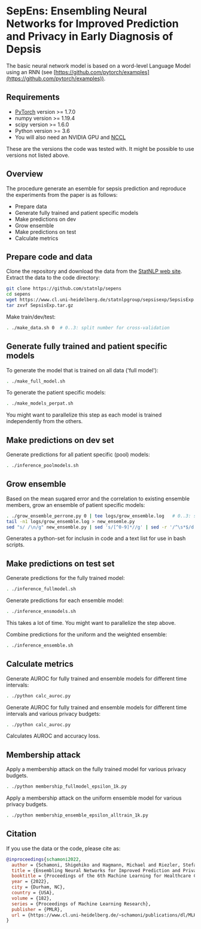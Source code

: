 # SepEns: Ensembling Neural Networks for Improved Prediction and Privacy in Early Diagnosis of Depsis

The basic neural network model is based on a word-level Language Model using an RNN (see [https://github.com/pytorch/examples](https://github.com/pytorch/examples)).

## Requirements

* [PyTorch](http://pytorch.org/) version >= 1.7.0
* numpy version >= 1.19.4
* scipy version >= 1.6.0
* Python version >= 3.6
* You will also need an NVIDIA GPU and [NCCL](https://github.com/NVIDIA/nccl)

These are the versions the code was tested with. It might be possible to use versions not listed above. 

## Overview

The procedure generate an esemble for sepsis prediction and reproduce the experiments from the paper is as follows:
* Prepare data
* Generate fully trained and patient specific models
* Make predictions on dev
* Grow ensemble
* Make predictions on test
* Calculate metrics

## Prepare code and data

Clone the repository and download the data from the [StatNLP web site](https://www.cl.uni-heidelberg.de/statnlpgroup/sepsisexp/). Extract the data to the code directory:

``` bash
git clone https://github.com/statnlp/sepens
cd sepens
wget https://www.cl.uni-heidelberg.de/statnlpgroup/sepsisexp/SepsisExp.tar.gz
tar zxvf SepsisExp.tar.gz
```

Make train/dev/test:
``` bash
. ./make_data.sh 0  # 0..3: split number for cross-validation
```

## Generate fully trained and patient specific models

To generate the model that is trained on all data ('full model'):
``` bash
. ./make_full_model.sh
```

To generate the patient specific models:
``` bash
. ./make_models_perpat.sh
```
You might want to parallelize this step as each model is trained independently from the others.

## Make predictions on dev set

Generate predictions for all patient specific (pool) models:
``` bash
. ./inference_poolmodels.sh
```

## Grow ensemble

Based on the mean suqared error and the correlation to existing ensemble members, grow an ensemble of patient specific models:

``` bash
. ./grow_ensemble_perrone.py 0 | tee logs/grow_ensemble.log   # 0..3: split number for cross-validation
tail -n1 logs/grow_ensemble.log > new_ensemle.py
sed "s/ /\n/g" new_ensemble.py | sed 's/[^0-9]*//g' | sed -r '/^\s*$/d' > new_ensemble.lst
```
Generates a python-set for inclusin in code and a text list for use in bash scripts.

## Make predictions on test set

Generate predictions for the fully trained model:
``` bash
. ./inference_fullmodel.sh
```

Generate predictions for each ensemble model:
``` bash
. ./inference_ensmodels.sh
```
This takes a lot of time. You might want to parallelize the step above.

Combine predictions for the uniform and the weighted ensemble:
``` bash
. ./inference_ensemble.sh
```

## Calculate metrics

Generate AUROC for fully trained and ensemble models for different time intervals:
``` bash
. ./python calc_auroc.py
```

Generate AUROC for fully trained and ensemble models for different time intervals and various privacy budgets:
``` bash
. ./python calc_auroc.py
```
Calculates AUROC and accuracy loss.

## Membership attack

Apply a membership attack on the fully trained model for various privacy budgets.
``` bash
. ./python membership_fullmodel_epsilon_1k.py
```

Apply a membership attack on the uniform ensemble model for various privacy budgets.
``` bash
. ./python membership_ensemble_epsilon_alltrain_1k.py
```

## Citation

If you use the data or the code, please cite as:

``` bibtex
@inproceedings{schamoni2022,
  author = {Schamoni, Shigehiko and Hagmann, Michael and Riezler, Stefan},
  title = {Ensembling Neural Networks for Improved Prediction and Privacy in Early Diagnosis of Sepsis},
  booktitle = {Proceedings of the 6th Machine Learning for Healthcare Conference},
  year = {2022},
  city = {Durham, NC},
  country = {USA},
  volume = {182},
  series = {Proceedings of Machine Learning Research},
  publisher = {PMLR},
  url = {https://www.cl.uni-heidelberg.de/~schamoni/publications/dl/MLHC2022_Ensembling.pdf}
}
```
